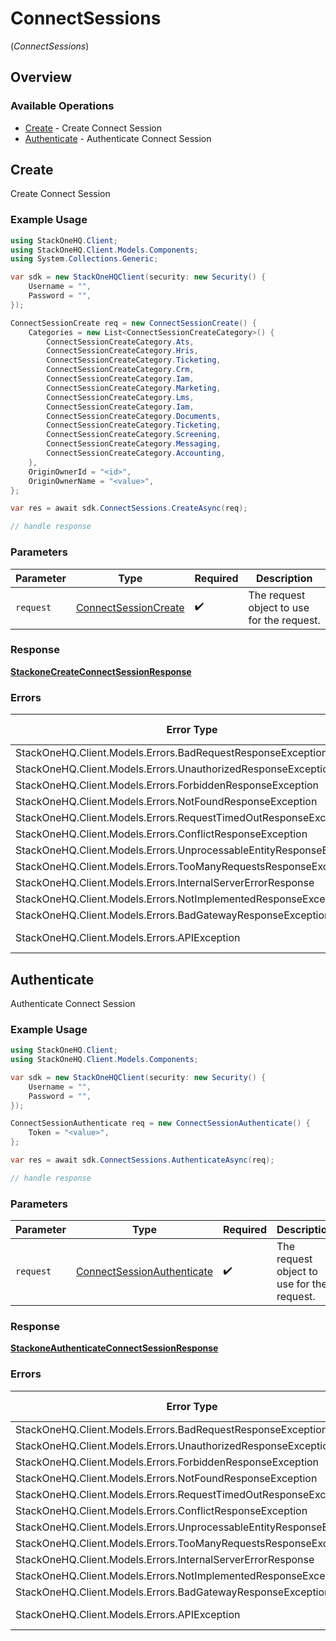 # ConnectSessions
(*ConnectSessions*)

## Overview

### Available Operations

* [Create](#create) - Create Connect Session
* [Authenticate](#authenticate) - Authenticate Connect Session

## Create

Create Connect Session

### Example Usage

<!-- UsageSnippet language="csharp" operationID="stackone_create_connect_session" method="post" path="/connect_sessions" -->
```csharp
using StackOneHQ.Client;
using StackOneHQ.Client.Models.Components;
using System.Collections.Generic;

var sdk = new StackOneHQClient(security: new Security() {
    Username = "",
    Password = "",
});

ConnectSessionCreate req = new ConnectSessionCreate() {
    Categories = new List<ConnectSessionCreateCategory>() {
        ConnectSessionCreateCategory.Ats,
        ConnectSessionCreateCategory.Hris,
        ConnectSessionCreateCategory.Ticketing,
        ConnectSessionCreateCategory.Crm,
        ConnectSessionCreateCategory.Iam,
        ConnectSessionCreateCategory.Marketing,
        ConnectSessionCreateCategory.Lms,
        ConnectSessionCreateCategory.Iam,
        ConnectSessionCreateCategory.Documents,
        ConnectSessionCreateCategory.Ticketing,
        ConnectSessionCreateCategory.Screening,
        ConnectSessionCreateCategory.Messaging,
        ConnectSessionCreateCategory.Accounting,
    },
    OriginOwnerId = "<id>",
    OriginOwnerName = "<value>",
};

var res = await sdk.ConnectSessions.CreateAsync(req);

// handle response
```

### Parameters

| Parameter                                                               | Type                                                                    | Required                                                                | Description                                                             |
| ----------------------------------------------------------------------- | ----------------------------------------------------------------------- | ----------------------------------------------------------------------- | ----------------------------------------------------------------------- |
| `request`                                                               | [ConnectSessionCreate](../../Models/Components/ConnectSessionCreate.md) | :heavy_check_mark:                                                      | The request object to use for the request.                              |

### Response

**[StackoneCreateConnectSessionResponse](../../Models/Requests/StackoneCreateConnectSessionResponse.md)**

### Errors

| Error Type                                                           | Status Code                                                          | Content Type                                                         |
| -------------------------------------------------------------------- | -------------------------------------------------------------------- | -------------------------------------------------------------------- |
| StackOneHQ.Client.Models.Errors.BadRequestResponseException          | 400                                                                  | application/json                                                     |
| StackOneHQ.Client.Models.Errors.UnauthorizedResponseException        | 401                                                                  | application/json                                                     |
| StackOneHQ.Client.Models.Errors.ForbiddenResponseException           | 403                                                                  | application/json                                                     |
| StackOneHQ.Client.Models.Errors.NotFoundResponseException            | 404                                                                  | application/json                                                     |
| StackOneHQ.Client.Models.Errors.RequestTimedOutResponseException     | 408                                                                  | application/json                                                     |
| StackOneHQ.Client.Models.Errors.ConflictResponseException            | 409                                                                  | application/json                                                     |
| StackOneHQ.Client.Models.Errors.UnprocessableEntityResponseException | 422                                                                  | application/json                                                     |
| StackOneHQ.Client.Models.Errors.TooManyRequestsResponseException     | 429                                                                  | application/json                                                     |
| StackOneHQ.Client.Models.Errors.InternalServerErrorResponse          | 500                                                                  | application/json                                                     |
| StackOneHQ.Client.Models.Errors.NotImplementedResponseException      | 501                                                                  | application/json                                                     |
| StackOneHQ.Client.Models.Errors.BadGatewayResponseException          | 502                                                                  | application/json                                                     |
| StackOneHQ.Client.Models.Errors.APIException                         | 4XX, 5XX                                                             | \*/\*                                                                |

## Authenticate

Authenticate Connect Session

### Example Usage

<!-- UsageSnippet language="csharp" operationID="stackone_authenticate_connect_session" method="post" path="/connect_sessions/authenticate" -->
```csharp
using StackOneHQ.Client;
using StackOneHQ.Client.Models.Components;

var sdk = new StackOneHQClient(security: new Security() {
    Username = "",
    Password = "",
});

ConnectSessionAuthenticate req = new ConnectSessionAuthenticate() {
    Token = "<value>",
};

var res = await sdk.ConnectSessions.AuthenticateAsync(req);

// handle response
```

### Parameters

| Parameter                                                                           | Type                                                                                | Required                                                                            | Description                                                                         |
| ----------------------------------------------------------------------------------- | ----------------------------------------------------------------------------------- | ----------------------------------------------------------------------------------- | ----------------------------------------------------------------------------------- |
| `request`                                                                           | [ConnectSessionAuthenticate](../../Models/Components/ConnectSessionAuthenticate.md) | :heavy_check_mark:                                                                  | The request object to use for the request.                                          |

### Response

**[StackoneAuthenticateConnectSessionResponse](../../Models/Requests/StackoneAuthenticateConnectSessionResponse.md)**

### Errors

| Error Type                                                           | Status Code                                                          | Content Type                                                         |
| -------------------------------------------------------------------- | -------------------------------------------------------------------- | -------------------------------------------------------------------- |
| StackOneHQ.Client.Models.Errors.BadRequestResponseException          | 400                                                                  | application/json                                                     |
| StackOneHQ.Client.Models.Errors.UnauthorizedResponseException        | 401                                                                  | application/json                                                     |
| StackOneHQ.Client.Models.Errors.ForbiddenResponseException           | 403                                                                  | application/json                                                     |
| StackOneHQ.Client.Models.Errors.NotFoundResponseException            | 404                                                                  | application/json                                                     |
| StackOneHQ.Client.Models.Errors.RequestTimedOutResponseException     | 408                                                                  | application/json                                                     |
| StackOneHQ.Client.Models.Errors.ConflictResponseException            | 409                                                                  | application/json                                                     |
| StackOneHQ.Client.Models.Errors.UnprocessableEntityResponseException | 422                                                                  | application/json                                                     |
| StackOneHQ.Client.Models.Errors.TooManyRequestsResponseException     | 429                                                                  | application/json                                                     |
| StackOneHQ.Client.Models.Errors.InternalServerErrorResponse          | 500                                                                  | application/json                                                     |
| StackOneHQ.Client.Models.Errors.NotImplementedResponseException      | 501                                                                  | application/json                                                     |
| StackOneHQ.Client.Models.Errors.BadGatewayResponseException          | 502                                                                  | application/json                                                     |
| StackOneHQ.Client.Models.Errors.APIException                         | 4XX, 5XX                                                             | \*/\*                                                                |